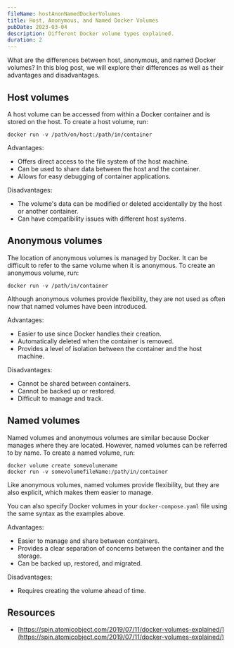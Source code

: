 ```yaml
---
fileName: hostAnonNamedDockerVolumes
title: Host, Anonymous, and Named Docker Volumes
pubDate: 2023-03-04
description: Different Docker volume types explained.
duration: 2
---
```


What are the differences between host, anonymous, and named Docker volumes? In this blog post, we will explore their differences as well as their advantages and disadvantages.

## Host volumes

A host volume can be accessed from within a Docker container and is stored on the host. To create a host volume, run:

```
docker run -v /path/on/host:/path/in/container
```

Advantages:
- Offers direct access to the file system of the host machine.
- Can be used to share data between the host and the container.
- Allows for easy debugging of container applications.

Disadvantages:
- The volume's data can be modified or deleted accidentally by the host or another container.
- Can have compatibility issues with different host systems.

## Anonymous volumes

The location of anonymous volumes is managed by Docker. It can be difficult to refer to the same volume when it is anonymous. To create an anonymous volume, run:

```
docker run -v /path/in/container
```

Although anonymous volumes provide flexibility, they are not used as often now that named volumes have been introduced.

Advantages:
- Easier to use since Docker handles their creation.
- Automatically deleted when the container is removed.
- Provides a level of isolation between the container and the host machine.

Disadvantages:
- Cannot be shared between containers.
- Cannot be backed up or restored.
- Difficult to manage and track.

## Named volumes

Named volumes and anonymous volumes are similar because Docker manages where they are located. However, named volumes can be referred to by name. To create a named volume, run:

```
docker volume create somevolumename
docker run -v somevolumefileName:/path/in/container
```

Like anonymous volumes, named volumes provide flexibility, but they are also explicit, which makes them easier to manage.

You can also specify Docker volumes in your `docker-compose.yaml` file using the same syntax as the examples above.

Advantages:
- Easier to manage and share between containers.
- Provides a clear separation of concerns between the container and the storage.
- Can be backed up, restored, and migrated.

Disadvantages:
- Requires creating the volume ahead of time.

## Resources

- [https://spin.atomicobject.com/2019/07/11/docker-volumes-explained/](https://spin.atomicobject.com/2019/07/11/docker-volumes-explained/)